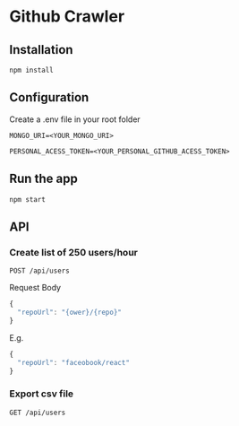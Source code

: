 # Github Crawler

## Installation

`npm install`

## Configuration

Create a .env file in your root folder

```
MONGO_URI=<YOUR_MONGO_URI>

PERSONAL_ACESS_TOKEN=<YOUR_PERSONAL_GITHUB_ACESS_TOKEN>
```

## Run the app

`npm start`

## API

### Create list of 250 users/hour

`POST /api/users`

Request Body

```js
{
  "repoUrl": "{ower}/{repo}"
}
```

E.g.

```js
{
  "repoUrl": "faceobook/react"
}
```

### Export csv file

`GET /api/users`